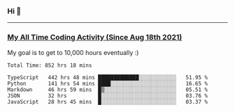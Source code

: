 ### Hi 🙂

---

### <a href="https://wakatime.com/@Eroxl">My All Time Coding Activity (Since Aug 18th 2021)</a>
My goal is to get to 10,000 hours eventually :)
<!--START_SECTION:waka-->

```text
Total Time: 852 hrs 18 mins

TypeScript   442 hrs 48 mins █████████████░░░░░░░░░░░░   51.95 %
Python       141 hrs 54 mins ████░░░░░░░░░░░░░░░░░░░░░   16.65 %
Markdown     46 hrs 59 mins  █▒░░░░░░░░░░░░░░░░░░░░░░░   05.51 %
JSON         32 hrs          █░░░░░░░░░░░░░░░░░░░░░░░░   03.76 %
JavaScript   28 hrs 45 mins  █░░░░░░░░░░░░░░░░░░░░░░░░   03.37 %
```

<!--END_SECTION:waka-->
